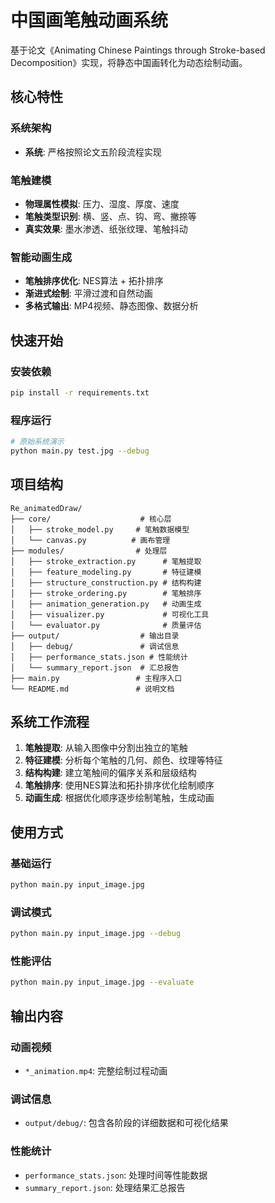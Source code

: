 # 中国画笔触动画系统

基于论文《Animating Chinese Paintings through Stroke-based Decomposition》实现，将静态中国画转化为动态绘制动画。

## 核心特性

### 系统架构
- **系统**: 严格按照论文五阶段流程实现


### 笔触建模
- **物理属性模拟**: 压力、湿度、厚度、速度
- **笔触类型识别**: 横、竖、点、钩、弯、撇捺等
- **真实效果**: 墨水渗透、纸张纹理、笔触抖动

### 智能动画生成
- **笔触排序优化**: NES算法 + 拓扑排序
- **渐进式绘制**: 平滑过渡和自然动画
- **多格式输出**: MP4视频、静态图像、数据分析

## 快速开始

### 安装依赖
```bash
pip install -r requirements.txt
```

### 程序运行
```bash
# 原始系统演示
python main.py test.jpg --debug
```

## 项目结构

```
Re_animatedDraw/
├── core/                    # 核心层
│   ├── stroke_model.py     # 笔触数据模型
│   └── canvas.py          # 画布管理
├── modules/                # 处理层
│   ├── stroke_extraction.py      # 笔触提取
│   ├── feature_modeling.py       # 特征建模
│   ├── structure_construction.py # 结构构建
│   ├── stroke_ordering.py        # 笔触排序
│   ├── animation_generation.py   # 动画生成
│   ├── visualizer.py             # 可视化工具
│   └── evaluator.py              # 质量评估
├── output/                  # 输出目录
│   ├── debug/               # 调试信息
│   ├── performance_stats.json # 性能统计
│   └── summary_report.json  # 汇总报告
├── main.py                 # 主程序入口
└── README.md               # 说明文档
```

## 系统工作流程

1. **笔触提取**: 从输入图像中分割出独立的笔触
2. **特征建模**: 分析每个笔触的几何、颜色、纹理等特征
3. **结构构建**: 建立笔触间的偏序关系和层级结构
4. **笔触排序**: 使用NES算法和拓扑排序优化绘制顺序
5. **动画生成**: 根据优化顺序逐步绘制笔触，生成动画

## 使用方式

### 基础运行
```bash
python main.py input_image.jpg
```

### 调试模式
```bash
python main.py input_image.jpg --debug
```

### 性能评估
```bash
python main.py input_image.jpg --evaluate
```

## 输出内容

### 动画视频
- `*_animation.mp4`: 完整绘制过程动画

### 调试信息
- `output/debug/`: 包含各阶段的详细数据和可视化结果

### 性能统计
- `performance_stats.json`: 处理时间等性能数据
- `summary_report.json`: 处理结果汇总报告



